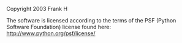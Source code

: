 Copyright 2003 Frank H

The software is licensed according to the terms of the PSF (Python Software Foundation) license found here: http://www.python.org/psf/license/